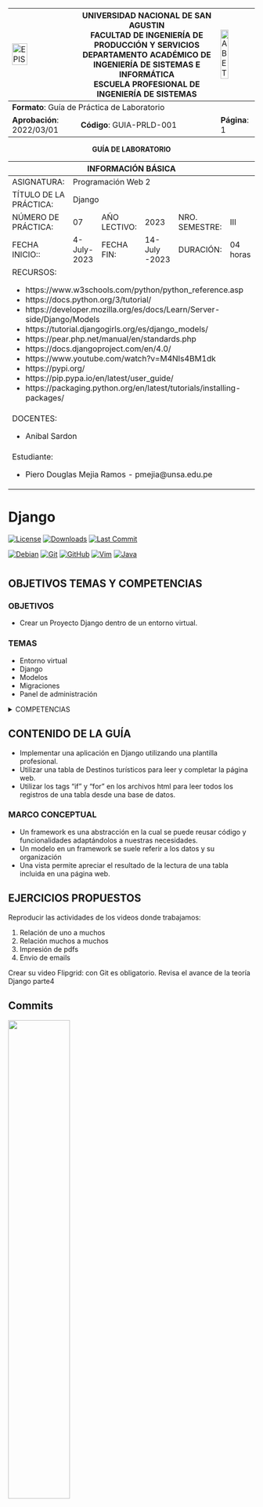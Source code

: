 <div align="center">
<table>
    <theader>
        <tr>
            <td><img src="https://github.com/rescobedoq/pw2/blob/main/epis.png?raw=true" alt="EPIS" style="width:50%; height:auto"/></td>
            <th>
                <span style="font-weight:bold;">UNIVERSIDAD NACIONAL DE SAN AGUSTIN</span><br />
                <span style="font-weight:bold;">FACULTAD DE INGENIERÍA DE PRODUCCIÓN Y SERVICIOS</span><br />
                <span style="font-weight:bold;">DEPARTAMENTO ACADÉMICO DE INGENIERÍA DE SISTEMAS E INFORMÁTICA</span><br />
                <span style="font-weight:bold;">ESCUELA PROFESIONAL DE INGENIERÍA DE SISTEMAS</span>
            </th>
            <td><img src="https://github.com/rescobedoq/pw2/blob/main/abet.png?raw=true" alt="ABET" style="width:50%; height:auto"/></td>
        </tr>
    </theader>
    <tbody>
        <tr><td colspan="3"><span style="font-weight:bold;">Formato</span>: Guía de Práctica de Laboratorio</td></tr>
        <tr><td><span style="font-weight:bold;">Aprobación</span>:  2022/03/01</td><td><span style="font-weight:bold;">Código</span>: GUIA-PRLD-001</td><td><span style="font-weight:bold;">Página</span>: 1</td></tr>
    </tbody>
</table>
</div>

<div align="center">
<span style="font-weight:bold;">GUÍA DE LABORATORIO</span><br />
</div>


<table>
<theader>
<tr><th colspan="6">INFORMACIÓN BÁSICA</th></tr>
</theader>
<tbody>
<tr><td>ASIGNATURA:</td><td colspan="5">Programación Web 2</td></tr>
<tr><td>TÍTULO DE LA PRÁCTICA:</td><td colspan="5">Django</td></tr>
<tr>
<td>NÚMERO DE PRÁCTICA:</td><td>07</td><td>AÑO LECTIVO:</td><td>2023</td><td>NRO. SEMESTRE:</td><td>III</td>
</tr>
<tr>
<td>FECHA INICIO::</td><td>4-July-2023</td><td>FECHA FIN:</td><td>14-July   -2023</td><td>DURACIÓN:</td><td>04 horas</td>
</tr>
<tr><td colspan="6">RECURSOS:
    <ul>
        <li>https://www.w3schools.com/python/python_reference.asp</li>
        <li>https://docs.python.org/3/tutorial/</li>
        <li>https://developer.mozilla.org/es/docs/Learn/Server-side/Django/Models</li>
        <li>https://tutorial.djangogirls.org/es/django_models/</li>
        <li>https://pear.php.net/manual/en/standards.php</li>
        <li>https://docs.djangoproject.com/en/4.0/</li>
        <li>https://www.youtube.com/watch?v=M4NIs4BM1dk</li>
        <li>https://pypi.org/</li>
        <li>https://pip.pypa.io/en/latest/user_guide/</li>
        <li>https://packaging.python.org/en/latest/tutorials/installing-packages/</li>
    </ul>
</td>
</<tr>
<tr><td colspan="6">DOCENTES:
<ul>
<li>Anibal Sardon</li>
</ul>
</td>
</<tr>
<tr><td colspan="6">Estudiante:
<ul>
<li>Piero Douglas Mejia Ramos - pmejia@unsa.edu.pe</li>
</ul>
</td>
</<tr>
</tdbody>
</table>

# Django

[![License][license]][license-file]
[![Downloads][downloads]][releases]
[![Last Commit][last-commit]][releases]

[![Debian][Debian]][debian-site]
[![Git][Git]][git-site]
[![GitHub][GitHub]][github-site]
[![Vim][Vim]][vim-site]
[![Java][Java]][java-site]

#

## OBJETIVOS TEMAS Y COMPETENCIAS

### OBJETIVOS

-   Crear un Proyecto Django dentro de un entorno virtual.

### TEMAS
-   Entorno virtual
-   Django
-   Modelos
-   Migraciones
-   Panel de administración

<details>
<summary>COMPETENCIAS</summary>

- C.c Diseña responsablemente sistemas, componentes o procesos para satisfacer necesidades dentro de restricciones realistas: económicas, medio ambientales, sociales, políticas, éticas, de salud, de seguridad, manufacturación y sostenibilidad.
- C.m Construye responsablemente soluciones siguiendo un proceso adecuado llevando a cabo las pruebas ajustada a los recursos disponibles del cliente.
- C.p Aplica de forma flexible técnicas, métodos, principios, normas, estándares y herramientas de ingeniería necesarias para la construcción de software e implementación de sistemas de información.

</details>

## CONTENIDO DE LA GUÍA
-  Implementar una aplicación en Django utilizando una plantilla profesional.
-  Utilizar una tabla de Destinos turísticos para leer y completar la página web.
-  Utilizar los tags “if” y “for” en los archivos html para leer todos los registros de
una tabla desde una base de datos.
### MARCO CONCEPTUAL

-  Un framework es una abstracción en la cual se puede reusar código y funcionalidades
adaptándolos a nuestras necesidades.
-  Un modelo en un framework se suele referir a los datos y su organización
-  Una vista permite apreciar el resultado de la lectura de una tabla incluida en una página
web.


## EJERCICIOS PROPUESTOS

Reproducir las actividades de los videos donde trabajamos:
1. Relación de uno a muchos
2. Relación muchos a muchos
3. Impresión de pdfs 
4. Envio de emails

Crear su video Flipgrid: con Git es obligatorio. Revisa el avance de la
teoría Django parte4

## Commits

<img src="./img/commits-2.png" style="width:50%; height:auto"/>

<img src="./img/commits-1.png" style="width:50%; height:auto"/>


## Explicando las modelos que se usaran para la aplicacion

En este laborotario se usaran 3 aplicaciones: una para la parte de relaciones de uno a muchos y de muchos a muchos; otra para crear PDF con django y la ultima para enviar emails.

- Aplicacion 1:

<img src="./img/model-pdf.png" style="width:50%; height:auto"/>

El modelo render_to_pdf es  una función o método personalizado que se utiliza para generar un archivo PDF a partir de un archivo HTML. En general, este modelo se encarga de realizar la conversión del HTML al formato PDF utilizando una biblioteca o herramienta externa, como WeasyPrint o ReportLab.

- Aplicacion 2:

<img src="./img/email-view.png" style="width:50%; height:auto"/>

El método send_email en views.py es un controlador de vista que se utiliza para procesar el formulario de envío de correo electrónico

Primero, se verifica si la solicitud es de tipo POST utilizando el condicional if request.method == 'POST'.

Si la solicitud es de tipo POST, se crea una instancia del formulario EmailForm utilizando los datos enviados en la solicitud (request.POST).

A continuación, se verifica si el formulario es válido utilizando el método is_valid() del formulario. Si el formulario no es válido, se renderiza la plantilla send_email.html nuevamente con el formulario y se muestra cualquier error de validación.

Luego, se crea un objeto EmailMessage utilizando los datos extraídos. Se establecen el remitente, el destinatario, el asunto y el contenido del correo electrónico.

Se envía el correo electrónico utilizando el método send() del objeto EmailMessage.

Si el correo electrónico se envía correctamente, se redirige al usuario a la página email_sent.html, que muestra un mensaje de confirmación.

<img src="./img/email-form.png" style="width:50%; height:auto"/>

Se usa el template send_email.html para pedir los datos que se necesitan para el email, se uso de un form

## Evidencia de los ejercicios resueltos

- Usando la aplicacion de crear PDF con Django

<img src="./img/generate-pdf.png" style="width:50%; height:auto"/>

Esta clase se utiliza para procesar una solicitud POST y generar el PDF correspondiente en función de los datos proporcionados en el formulario. Luego, el PDF se devuelve como respuesta HTTP al cliente.

<img src="./img/mostrar-pdf.png" style="width:50%; height:auto"/>

Aqui se muestra como quedaria el PDF

<img src="./img/descargar-pdf.png" style="width:50%; height:auto"/>

De la misma manera tambien se pueden descargar

-Enviando un email

<img src="./img/email-prueba.png" style="width:50%; height:auto"/>

Aqui se llenara el formulario con los campos necesarios para enviar un email

<img src="./img/email-enviado.png" style="width:50%; height:auto"/>

Este es el mensaje de confirmación de eviar el email

## REFERENCIAS
-   https://www.w3schools.com/python/python_reference.asp
-   https://docs.python.org/3/tutorial/
-   https://developer.mozilla.org/es/docs/Learn/Server-side/Django/Models
-   https://tutorial.djangogirls.org/es/django_models/
-   https://pear.php.net/manual/en/standards.php
-   https://docs.djangoproject.com/en/4.0/
-   https://www.youtube.com/watch?v=M4NIs4BM1dk
-   https://pypi.org/
-   https://pip.pypa.io/en/latest/user_guide/
-   https://packaging.python.org/en/latest/tutorials/installing-packages/

#

[license]: https://img.shields.io/github/license/rescobedoq/pw2?label=rescobedoq
[license-file]: https://github.com/rescobedoq/pw2/blob/main/LICENSE

[downloads]: https://img.shields.io/github/downloads/rescobedoq/pw2/total?label=Downloads
[releases]: https://github.com/rescobedoq/pw2/releases/

[last-commit]: https://img.shields.io/github/last-commit/rescobedoq/pw2?label=Last%20Commit

[Debian]: https://img.shields.io/badge/Debian-D70A53?style=for-the-badge&logo=debian&logoColor=white
[debian-site]: https://www.debian.org/index.es.html

[Git]: https://img.shields.io/badge/git-%23F05033.svg?style=for-the-badge&logo=git&logoColor=white
[git-site]: https://git-scm.com/

[GitHub]: https://img.shields.io/badge/github-%23121011.svg?style=for-the-badge&logo=github&logoColor=white
[github-site]: https://github.com/

[Vim]: https://img.shields.io/badge/VIM-%2311AB00.svg?style=for-the-badge&logo=vim&logoColor=white
[vim-site]: https://www.vim.org/

[Java]: https://img.shields.io/badge/java-%23ED8B00.svg?style=for-the-badge&logo=java&logoColor=white
[java-site]: https://docs.oracle.com/javase/tutorial/


[![Debian][Debian]][debian-site]
[![Git][Git]][git-site]
[![GitHub][GitHub]][github-site]
[![Vim][Vim]][vim-site]
[![Java][Java]][java-site]


[![License][license]][license-file]
[![Downloads][downloads]][releases]
[![Last Commit][last-commit]][releases]

